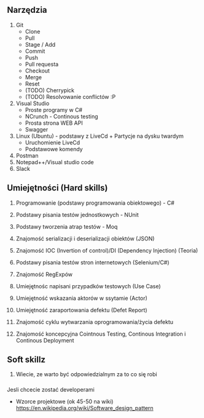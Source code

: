 ## Narzędzia

1. Git
    * Clone
    * Pull
    * Stage / Add
    * Commit
    * Push
    * Pull requesta
    * Checkout 
    * Merge
    * Reset
    * (TODO) Cherrypick
    * (TODO) Resolvowanie conflictów :P
2. Visual Studio
    * Proste programy w C#
    * NCrunch - Continous testing
    * Prosta strona WEB API
    * Swagger
3. Linux (Ubuntu) - podstawy z LiveCd + Partycje na dysku twardym
    * Uruchomienie LiveCd
    * Podstawowe komendy
4. Postman
5. Notepad++/Visual studio code
6. Slack


## Umiejętności (Hard skills)

1. Programowanie (podstawy programowania obiektowego) - C#
2. Podstawy pisania testów jednostkowych - NUnit
3. Podstawy tworzenia atrap testów - Moq
4. Znajomość serializacji i deserializacji obiektów (JSON)
5. Znajomość IOC (Invertion of control)/DI (Dependency Injection) (Teoria)
6. Podstawy pisania testów stron internetowych (Selenium/C#)
7. Znajomość RegExpów

10. Umiejętnośc napisani przypadków testowych (Use Case) 
11. Umiejętność wskazania aktorów w ssytamie (Actor)
12. Umiejętność zaraportowania defektu (Defet Report)
13. Znajomość cyklu wytwarzania oprogramowania/życia defektu

15. Znajomość koncepcyjna Cointnous Testing, Continous Integration i Continous Deployment

## Soft skillz

1. Wiecie, ze warto być odpowiedzialnym za to co się robi

###

Jesli chcecie zostać developerami

* Wzorce projektowe (ok 45-50 na wiki)
https://en.wikipedia.org/wiki/Software_design_pattern